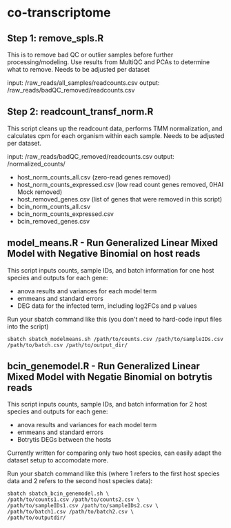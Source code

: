 # co-transcriptome

## Step 1: remove_spls.R

This is to remove bad QC or outlier samples before further processing/modeling. Use results from MultiQC and PCAs to determine what to remove. Needs to be adjusted per dataset

input: /raw_reads/all_samples/readcounts.csv
output: /raw_reads/badQC_removed/readcounts.csv

## Step 2: readcount_transf_norm.R

This script cleans up the readcount data, performs TMM normalization, and calculates cpm for each organism within each sample. Needs to be adjusted per dataset.

input: /raw_reads/badQC_removed/readcounts.csv
output: /normalized_counts/
- host_norm_counts_all.csv (zero-read genes removed)
- host_norm_counts_expressed.csv (low read count genes removed, 0HAI Mock removed)
- host_removed_genes.csv (list of genes that were removed in this script)
- bcin_norm_counts_all.csv
- bcin_norm_counts_expressed.csv
- bcin_removed_genes.csv

## model_means.R - Run Generalized Linear Mixed Model with Negative Binomial on host reads

This script inputs counts, sample IDs, and batch information for one host species and outputs for each gene:

- anova results and variances for each model term
- emmeans and standard errors
- DEG data for the infected term, including log2FCs and p values

Run your sbatch command like this (you don't need to hard-code input files into the script)

`sbatch sbatch_modelmeans.sh /path/to/counts.csv /path/to/sampleIDs.csv /path/to/batch.csv /path/to/output_dir/`

## bcin_genemodel.R - Run Generalized Linear Mixed Model with Negatie Binomial on botrytis reads

This script inputs counts, sample IDs, and batch information for 2 host species and outputs for each gene:

- anova results and variances for each model term
- emmeans and standard errors
- Botrytis DEGs between the hosts

Currently written for comparing only two host species, can easily adapt the dataset setup to accomodate more.

Run your sbatch command like this (where 1 refers to the first host species data and 2 refers to the second host species data):

```
sbatch sbatch_bcin_genemodel.sh \
/path/to/counts1.csv /path/to/counts2.csv \
/path/to/sampleIDs1.csv /path/to/sampleIDs2.csv \
/path/to/batch1.csv /path/to/batch2.csv \
/path/to/outputdir/
```
